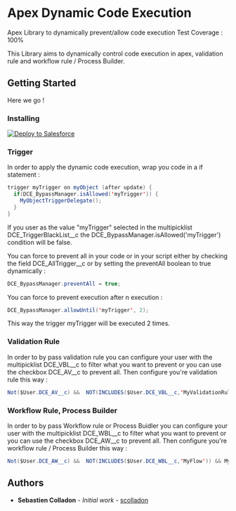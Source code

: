# Apex Dynamic Code Execution
Apex Library to dynamically prevent/allow code execution
Test Coverage : 100%

This Library aims to dynamically control code execution in apex, validation rule and workflow rule / Process Builder.

## Getting Started

Here we go !

### Installing

<a href="https://githubsfdeploy.herokuapp.com?owner=scolladon&repo=DCE">
  <img alt="Deploy to Salesforce" src="https://raw.githubusercontent.com/afawcett/githubsfdeploy/master/src/main/webapp/resources/img/deploy.png">
</a>


### Trigger

In order to apply the dynamic code execution, wrap you code in a if statement :
```java
trigger myTrigger on myObject (after update) {
  if(DCE_BypassManager.isAllowed('myTrigger')) {
    MyObjectTriggerDelegate();
  } 
}
```

If you user as the value "myTrigger" selected in the multipicklist DCE_TriggerBlackList__c the DCE_BypassManager.isAllowed('myTrigger') condition will be false.

You can force to prevent all in your code or in your script either by checking the field DCE_AllTrigger__c or by setting the preventAll boolean to true dynamically :
```java
DCE_BypassManager.preventAll = true;
```

You can force to prevent execution after n execution :
```java
DCE_BypassManager.allowUntil('myTrigger', 2);
```
This way the trigger myTrigger will be executed 2 times.

### Validation Rule

In order to by pass validation rule you can configure your user with the multipicklist DCE_VBL__c to filter what you want to prevent or you can use the checkbox DCE_AV__c to prevent all.
Then configure you're validation rule this way :
```java
Not($User.DCE_AV__c) &&  NOT(INCLUDES($User.DCE_VBL__c,'MyValidationRule')) && MyConditions
```

### Workflow Rule, Process Builder
In order to by pass Workflow rule or Process Buidler you can configure your user with the multipicklist DCE_WBL__c to filter what you want to prevent or you can use the checkbox DCE_AW__c to prevent all.
Then configure you're workflow rule / Process Builder this way :
```java
Not($User.DCE_AW__c) &&  NOT(INCLUDES($User.DCE_WBL__c,'MyFlow')) && MyConditions
```

## Authors

* **Sebastien Colladon** - *Initial work* - [scolladon](https://github.com/scolladon)